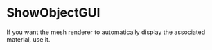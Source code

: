 # ShowObjectGUI
If you want the mesh renderer to automatically display the associated material, use it.
